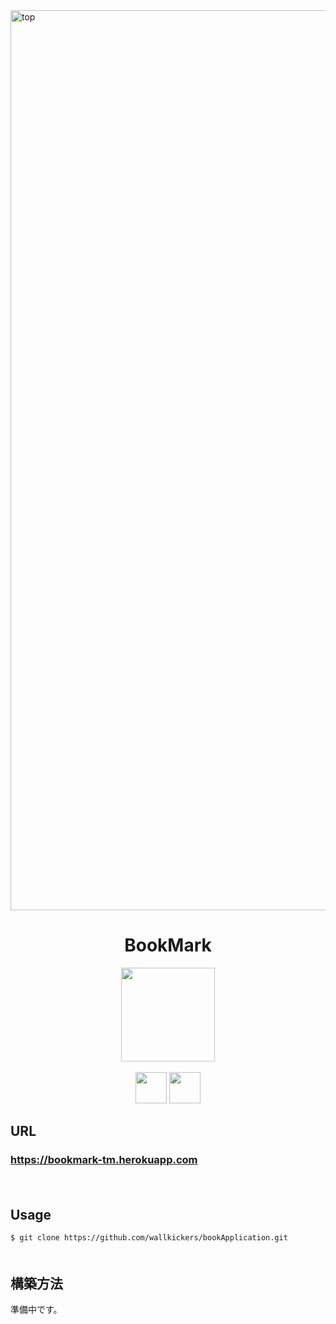 <img width="1440" alt="top" src="https://user-images.githubusercontent.com/37321193/72673447-fad15f00-3aad-11ea-9fac-6de3484edc75.png">

<h1 align="center">BookMark</h1>

<p align="center">
  <img src="https://user-images.githubusercontent.com/37321193/72674232-a7640e80-3ab7-11ea-81e8-d59a7d3c5a72.png" width="150px;" />
  <br>
  <br>
  <img src="https://user-images.githubusercontent.com/37321193/72673592-27867600-3ab0-11ea-8fa1-bb909a6863c9.png" height="50px;" />
  <img src="https://user-images.githubusercontent.com/37321193/72673637-d1fe9900-3ab0-11ea-88fc-b59e9ea60c28.png" height="50px;" />
</p>

## URL

### **https://bookmark-tm.herokuapp.com**  
　
## Usage

`$ git clone https://github.com/wallkickers/bookApplication.git`  
　
## 構築方法

準備中です。
